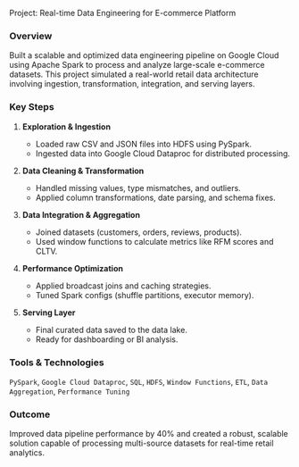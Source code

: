 Project: Real-time Data Engineering for E-commerce Platform

### Overview
Built a scalable and optimized data engineering pipeline on Google Cloud using Apache Spark to process and analyze large-scale e-commerce datasets. This project simulated a real-world retail data architecture involving ingestion, transformation, integration, and serving layers.

### Key Steps
1. **Exploration & Ingestion**
   - Loaded raw CSV and JSON files into HDFS using PySpark.
   - Ingested data into Google Cloud Dataproc for distributed processing.

2. **Data Cleaning & Transformation**
   - Handled missing values, type mismatches, and outliers.
   - Applied column transformations, date parsing, and schema fixes.

3. **Data Integration & Aggregation**
   - Joined datasets (customers, orders, reviews, products).
   - Used window functions to calculate metrics like RFM scores and CLTV.

4. **Performance Optimization**
   - Applied broadcast joins and caching strategies.
   - Tuned Spark configs (shuffle partitions, executor memory).

5. **Serving Layer**
   - Final curated data saved to the data lake.
   - Ready for dashboarding or BI analysis.

### Tools & Technologies
`PySpark`, `Google Cloud Dataproc`, `SQL`, `HDFS`, `Window Functions`, `ETL`, `Data Aggregation`, `Performance Tuning`

### Outcome
Improved data pipeline performance by 40% and created a robust, scalable solution capable of processing multi-source datasets for real-time retail analytics.
